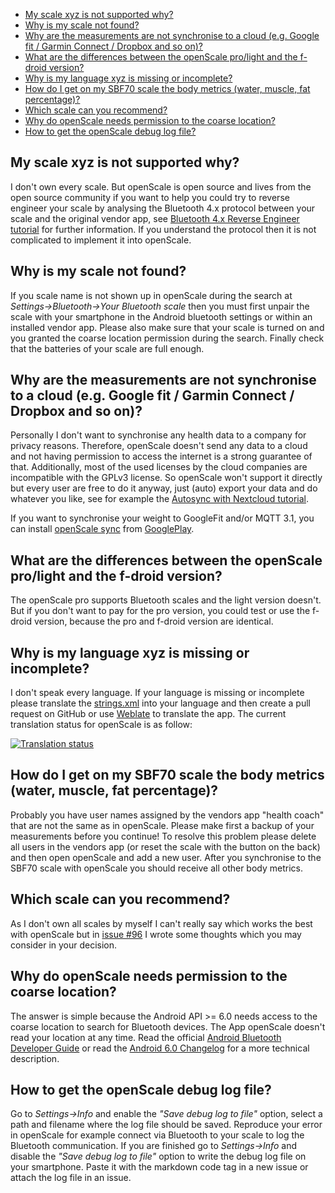 * [My scale xyz is not supported why?](Frequently-Asked-Questions-(FAQ)#my-scale-xyz-is-not-supported-why)
* [Why is my scale not found?](Frequently-Asked-Questions-(FAQ)#why-is-my-scale-not-found)
* [Why are the measurements are not synchronise to a cloud (e.g. Google fit / Garmin Connect / Dropbox and so on)?](Frequently-Asked-Questions-(FAQ)#why-are-the-measurements-are-not-synchronise-to-a-cloud-eg-google-fit--garmin-connect--dropbox-and-so-on)
* [What are the differences between the openScale pro/light and the f-droid version?](Frequently-Asked-Questions-(FAQ)#what-are-the-differences-between-the-openscale-prolight-and-the-f-droid-version)
* [Why is my language xyz is missing or incomplete?](Frequently-Asked-Questions-(FAQ)#why-is-my-language-xyz-is-missing-or-incomplete)
* [How do I get on my SBF70 scale the body metrics (water, muscle, fat percentage)?](Frequently-Asked-Questions-(FAQ)#how-do-i-get-on-my-sbf70-scale-the-body-metrics-water-muscle-fat-percentage)
* [Which scale can you recommend?](Frequently-Asked-Questions-%28FAQ%29#which-scale-can-you-recommend)
* [Why do openScale needs permission to the coarse location?](Frequently-Asked-Questions-%28FAQ%29#why-do-openscale-needs-permission-to-the-coarse-location)
* [How to get the openScale debug log file?](Frequently-Asked-Questions-%28FAQ%29#how-to-get-the-openscale-debug-log-file)

## My scale xyz is not supported why?

I don't own every scale. But openScale is open source and lives from the open source community if you want to help you could try to reverse engineer your scale by analysing the Bluetooth 4.x protocol between your scale and the original vendor app, see [Bluetooth 4.x Reverse Engineer tutorial](How-to-reverse-engineer-a-Bluetooth-4.x-scale) for further information. If you understand the protocol then it is not complicated to implement it into openScale.

## Why is my scale not found?

If you scale name is not shown up in openScale during the search at _Settings->Bluetooth->Your Bluetooth scale_ then you must first unpair the scale with your smartphone in the Android bluetooth settings or within an installed vendor app. Please also make sure that your scale is turned on and you granted the coarse location permission during the search. Finally check that the batteries of your scale are full enough.

## Why are the measurements are not synchronise to a cloud (e.g. Google fit / Garmin Connect / Dropbox and so on)?

Personally I don't want to synchronise any health data to a company for privacy reasons. Therefore, openScale doesn't send any data to a cloud and not having permission to access the internet is a strong guarantee of that. Additionally, most of the used licenses by the cloud companies are incompatible with the GPLv3 license. So openScale won't support it directly but every user are free to do it anyway, just (auto) export your data and do whatever you like, see for example the [Autosync with Nextcloud tutorial](Autosync-with-Nextcloud).

If you want to synchronise your weight to GoogleFit and/or MQTT 3.1, you can install [openScale sync](https://github.com/oliexdev/openScale/wiki/openScale-sync) from [GooglePlay](https://play.google.com/store/apps/details?id=com.health.openscale.sync).

## What are the differences between the openScale pro/light and the f-droid version?

The openScale pro supports Bluetooth scales and the light version doesn't. But if you don't want to pay for the pro version, you could test or use the f-droid version, because the pro and f-droid version are identical.

## Why is my language xyz is missing or incomplete?

I don't speak every language. If your language is missing or incomplete please translate the [strings.xml](../blob/master/android_app/app/src/main/res/values/strings.xml) into your language and then create a pull request on GitHub or use [Weblate](https://hosted.weblate.org/engage/openscale/?utm_source=widget) to translate the app. The current translation status for openScale is as follow:

[![Translation status](https://hosted.weblate.org/widgets/openscale/-/multi-auto.svg)](https://hosted.weblate.org/engage/openscale/?utm_source=widget)

## How do I get on my SBF70 scale the body metrics (water, muscle, fat percentage)?

Probably you have user names assigned by the vendors app "health coach" that are not the same as in openScale. Please make first a backup of your measurements before you continue! To resolve this problem please delete all users in the vendors app (or reset the scale with the button on the back) and then open openScale and add a new user. After you synchronise to the SBF70 scale with openScale you should receive all other body metrics. 

## Which scale can you recommend?

As I don't own all scales by myself I can't really say which works the best with openScale but in [issue #96](https://github.com/oliexdev/openScale/issues/96) I wrote some thoughts which you may consider in your decision.

## Why do openScale needs permission to the coarse location?

The answer is simple because the Android API >= 6.0 needs access to the coarse location to search for Bluetooth devices. The App openScale doesn't read your location at any time. Read the official [Android Bluetooth Developer Guide](https://developer.android.com/guide/topics/connectivity/bluetooth-le.html#permissions) or read the [Android 6.0 Changelog](https://developer.android.com/about/versions/marshmallow/android-6.0-changes.html#behavior-hardware-id) for a more technical description.

## How to get the openScale debug log file?

Go to _Settings->Info_ and enable the _"Save debug log to file"_ option, select a path and filename where the log file should be saved. Reproduce your error in openScale for example connect via Bluetooth to your scale to log the Bluetooth communication. If you are finished go to _Settings->Info_ and disable the _"Save debug log to file"_ option to write the debug log file on your smartphone. Paste it with the markdown code tag in a new issue or attach the log file in an issue.